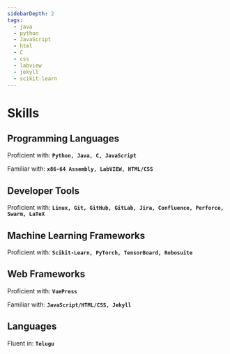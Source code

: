 ```yaml
---
sidebarDepth: 2
tags: 
  - java
  - python
  - JavaScript
  - html
  - C
  - css
  - labview
  - jekyll
  - scikit-learn
---
```

# Skills

## Programming Languages
Proficient with: **`Python, Java, C, JavaScript`**

Familiar with: **`x86-64 Assembly, LabVIEW, HTML/CSS`**

## Developer Tools
Proficient with: **`Linux, Git, GitHub, GitLab, Jira, Confluence, Perforce, Swarm, LaTeX`**

## Machine Learning Frameworks
Proficient with: **`Scikit-Learn, PyTorch, TensorBoard, Robosuite`**

## Web Frameworks
Proficient with: **`VuePress`**
  
Familiar with: **`JavaScript/HTML/CSS, Jekyll`**

## Languages
Fluent in: **`Telugu`**